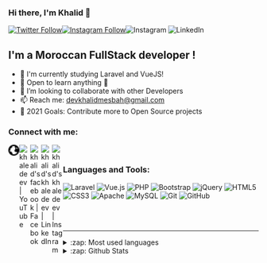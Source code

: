 ### Hi there, I'm Khalid 👋


[![Twitter Follow](https://img.shields.io/twitter/follow/khaledeev?color=1DA1F2&logo=twitter&style=for-the-badge)](https://twitter.com/)[![Instagram Follow](https://img.shields.io/instagram/follow/khaledeev?color=1DA1F2&logo=instagram&style=for-the-badge)](https://instagram.com/)<img alt="Instagram" src="https://img.shields.io/badge/<handle>-%23E4405F.svg?style=for-the-badge&logo=Instagram&logoColor=white"/>
<img alt="LinkedIn" src="https://img.shields.io/badge/linkedin-%230077B5.svg?style=for-the-badge&logo=linkedin&logoColor=white"/>


## I'm a Moroccan FullStack developer !

- 🔭 I'm currently studying Laravel and VueJS!
- 🌱 Open to learn anything 🤣
- 👯 I’m looking to collaborate with other Developers
- 📫 Reach me: devkhalidmesbah@gmail.com
- 🥅 2021 Goals: Contribute more to Open Source projects 


### Connect with me:

[<img align="left" alt="khaledeev" width="22px" src="https://raw.githubusercontent.com/iconic/open-iconic/master/svg/globe.svg" />][website]
[<img align="left" alt="khaledeev | YouTube" width="22px" src="https://cdn.jsdelivr.net/npm/simple-icons@v3/icons/youtube.svg" />][youtube]
[<img align="left" alt="khalid's facebook | Facebook" width="22px" src="https://cdn.jsdelivr.net/npm/simple-icons@v3/icons/facebook.svg" />][facebook]
[<img align="left" alt="khalid's khaledeev | LinkedIn" width="22px" src="https://cdn.jsdelivr.net/npm/simple-icons@v3/icons/linkedin.svg" />][linkedin]
[<img align="left" alt="khalid's khaledeev | Instagram" width="22px" src="https://cdn.jsdelivr.net/npm/simple-icons@v3/icons/instagram.svg" />][instagram]

<br />

### Languages and Tools:


<img alt="Laravel" src="https://img.shields.io/badge/laravel-%23FF2D20.svg?style=for-the-badge&logo=laravel&logoColor=white"/> <img alt="Vue.js" src="https://img.shields.io/badge/vuejs-%2335495e.svg?style=for-the-badge&logo=vue-dot-js&logoColor=%234FC08D"/> <img alt="PHP" src="https://img.shields.io/badge/php-%23777BB4.svg?style=for-the-badge&logo=php&logoColor=white"/> <img alt="Bootstrap" src="https://img.shields.io/badge/bootstrap-%23563D7C.svg?style=for-the-badge&logo=bootstrap&logoColor=white"/> <img alt="jQuery" src="https://img.shields.io/badge/jquery-%230769AD.svg?style=for-the-badge&logo=jquery&logoColor=white"/> <img alt="HTML5" src="https://img.shields.io/badge/html5-%23E34F26.svg?style=for-the-badge&logo=html5&logoColor=white"/> <img alt="CSS3" src="https://img.shields.io/badge/css3-%231572B6.svg?style=for-the-badge&logo=css3&logoColor=white"/> <img alt="Apache" src="https://img.shields.io/badge/apache-%23D42029.svg?style=for-the-badge&logo=apache&logoColor=white"/> <img alt="MySQL" src="https://img.shields.io/badge/mysql-%2300f.svg?style=for-the-badge&logo=mysql&logoColor=white"/> <img alt="Git" src="https://img.shields.io/badge/git-%23F05033.svg?style=for-the-badge&logo=git&logoColor=white"/> <img alt="GitHub" src="https://img.shields.io/badge/github-%23121011.svg?style=for-the-badge&logo=github&logoColor=white"/>




<br />
<br />

---

<details>
  <summary>:zap: Most used languages</summary>
  
[![Top Langs](https://github-readme-stats.vercel.app/api/top-langs/?username=khaledeev)](https://github.com/khaledeev/github-readme-stats)


</details>


<details>
  <summary>:zap: Github Stats</summary>

  <img align="left" alt="Khalid's Github Stats" src="https://github-readme-stats.vercel.app/api?username=khaledeev&show_icons=true&hide_border=true" />

</details>

[website]: https://dev.to/khaledeev
[facebook]: https://www.facebook.com/
[youtube]: https://www.youtube.com/c/khaledeev
[instagram]: https://www.instagram.com/khaledeev
[linkedin]: https://www.linkedin.com/in/khaledeev/
